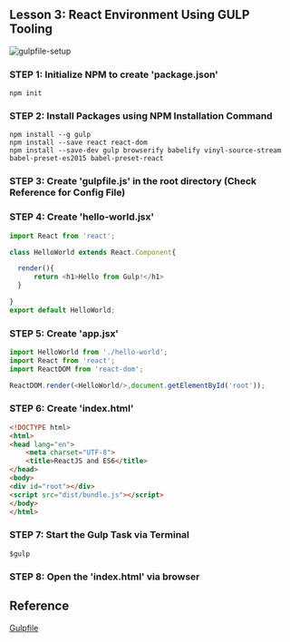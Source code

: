 ## Lesson 3: React Environment Using GULP Tooling

![gulpfile-setup](https://cloud.githubusercontent.com/assets/1716894/21743180/f871d3e6-d522-11e6-8027-a1008fcd87ad.png)

### STEP 1: Initialize NPM to create 'package.json'
```
npm init
```
### STEP 2: Install Packages using NPM Installation Command
```
npm install --g gulp
npm install --save react react-dom
npm install --save-dev gulp browserify babelify vinyl-source-stream babel-preset-es2015 babel-preset-react
```
### STEP 3: Create 'gulpfile.js' in the root directory (Check Reference for Config File)

### STEP 4: Create 'hello-world.jsx'
```javascript
import React from 'react';

class HelloWorld extends React.Component{

  render(){
	  return <h1>Hello from Gulp!</h1>
  }

}
export default HelloWorld;
```
### STEP 5: Create 'app.jsx'
```javascript
import HelloWorld from './hello-world';
import React from 'react';
import ReactDOM from 'react-dom';

ReactDOM.render(<HelloWorld/>,document.getElementById('root'));
```
### STEP 6: Create 'index.html'
```html
<!DOCTYPE html>
<html>
<head lang="en">
    <meta charset="UTF-8">
    <title>ReactJS and ES6</title>
</head>
<body>
<div id="root"></div>
<script src="dist/bundle.js"></script>
</body>
</html>
```
### STEP 7: Start the Gulp Task via Terminal
```
$gulp
```
### STEP 8: Open the 'index.html' via browser

Reference
---------
[Gulpfile](https://gist.github.com/santhoshthepro/c12f9a3b725ca984303cddb1df25afc9)
